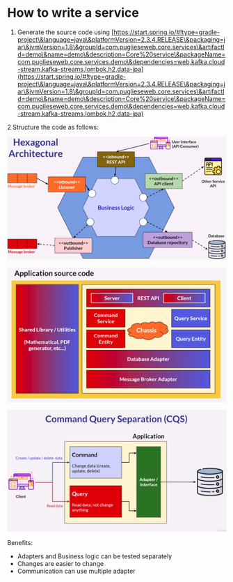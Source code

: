 # How to write a service

1. Generate the source code using [https://start.spring.io/#!type=gradle-project\&language=java\&platformVersion=2.3.4.RELEASE\&packaging=jar\&jvmVersion=1.8\&groupId=com.puglieseweb.core.services\&artifactId=demo\&name=demo\&description=Core%20service\&packageName=com.puglieseweb.core.services.demo\&dependencies=web,kafka,cloud-stream,kafka-streams,lombok,h2,data-jpa](https://start.spring.io/#!type=gradle-project\&language=java\&platformVersion=2.3.4.RELEASE\&packaging=jar\&jvmVersion=1.8\&groupId=com.puglieseweb.core.services\&artifactId=demo\&name=demo\&description=Core%20service\&packageName=com.puglieseweb.core.services.demo\&dependencies=web,kafka,cloud-stream,kafka-streams,lombok,h2,data-jpa)

2 Structure the code as follows:

![](<../../.gitbook/assets/image (3) (1) (1).png>)

![](<../../.gitbook/assets/image (4) (1).png>)

![](<../../.gitbook/assets/image (6) (1).png>)

Benefits:

* Adapters and Business logic can be tested separately
* Changes are easier to change
* Communication can use multiple adapter
